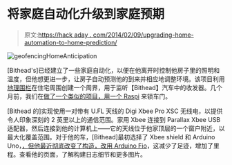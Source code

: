 # 将家庭自动化升级到家庭预期

> 原文:[https://hack aday . com/2014/02/09/upgrading-home-automation-to-home-prediction/](https://hackaday.com/2014/02/09/upgrading-home-automation-to-home-anticipation/)

![geofencingHomeAnticipation](../Images/c713d0b165c30294dd883c77d3948153.png)

[Bithead's]已经建立了一些家庭自动化，以便在他离开时控制他房子里的照明和温度，但他想更进一步，让房子自动预测他的到来并相应地调整环境。该项目利用[地理围栏](http://en.wikipedia.org/wiki/Geo-fence)在住宅周围创建一个周界，用于监听【Bithead】汽车中的收发器。几个月前，我们在[做了一个类似的项目，用一个 Raspi](http://hackaday.com/2013/10/13/raspi-z-wave-automation-is-automated/) 来锁车门。

[Bithead 的]实现使用一对带有 U.FL 天线的 Digi Xbee Pro XSC 无线电，以提供令人印象深刻的 2 英里以上的通信范围。家用 Xbee 连接到 Parallax Xbee USB 适配器，然后连接到他的计算机上——它的天线位于他家顶层的一个窗户附近，以最大化覆盖范围。对于他的车，[Bithead]最初选择了 Xbee shield 和 Arduino Uno，[，但他最近彻底改变了构造，改用 Arduino Fio](http://bithead942.wordpress.com/2013/12/30/car-proximity-v2/)，这减少了足迹，增加了里程。查看他的页面，了解构建日志细节和更多图片。